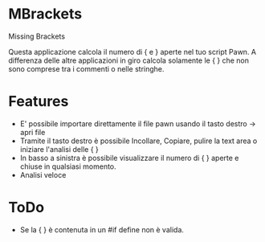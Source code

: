MBrackets
=========

Missing Brackets

Questa applicazione calcola il numero di { e } aperte nel tuo script Pawn.
A differenza delle altre applicazioni in giro calcola solamente le { } che non sono comprese tra i commenti o nelle stringhe.

Features
=========

* E' possibile importare direttamente il file pawn usando il tasto destro -> apri file
* Tramite il tasto destro è possibile Incollare, Copiare, pulire la text area o iniziare l'analisi delle { }
* In basso a sinistra è possibile visualizzare il numero di { } aperte e chiuse in qualsiasi momento.
* Analisi veloce

ToDo
=========
* Se la { } è contenuta in un #if define non è valida.
